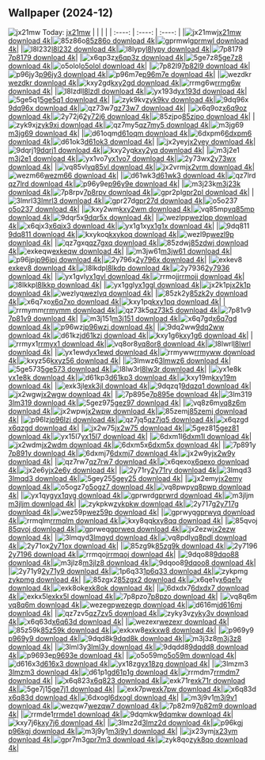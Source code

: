 ## Wallpaper (2024-12)
![jx21mw](https://w.wallhaven.cc/full/jx/wallhaven-jx21mw.png) Today: [jx21mw](https://th.wallhaven.cc/small/jx/jx21mw.jpg)
|      |      |      |
| :----: | :----: | :----: |
|![jx21mw](https://th.wallhaven.cc/small/jx/jx21mw.jpg)[jx21mw download 4k](https://wallhaven.cc/w/jx21mw)|![85z86o](https://th.wallhaven.cc/small/85/85z86o.jpg)[85z86o download 4k](https://wallhaven.cc/w/85z86o)|![gprmwl](https://th.wallhaven.cc/small/gp/gprmwl.jpg)[gprmwl download 4k](https://wallhaven.cc/w/gprmwl)|
|![l8l232](https://th.wallhaven.cc/small/l8/l8l232.jpg)[l8l232 download 4k](https://wallhaven.cc/w/l8l232)|![l8lypy](https://th.wallhaven.cc/small/l8/l8lypy.jpg)[l8lypy download 4k](https://wallhaven.cc/w/l8lypy)|![7p8179](https://th.wallhaven.cc/small/7p/7p8179.jpg)[7p8179 download 4k](https://wallhaven.cc/w/7p8179)|
|![x6qp3z](https://th.wallhaven.cc/small/x6/x6qp3z.jpg)[x6qp3z download 4k](https://wallhaven.cc/w/x6qp3z)|![5ge7z8](https://th.wallhaven.cc/small/5g/5ge7z8.jpg)[5ge7z8 download 4k](https://wallhaven.cc/w/5ge7z8)|![o5olol](https://th.wallhaven.cc/small/o5/o5olol.jpg)[o5olol download 4k](https://wallhaven.cc/w/o5olol)|
|![7p82l9](https://th.wallhaven.cc/small/7p/7p82l9.jpg)[7p82l9 download 4k](https://wallhaven.cc/w/7p82l9)|![p96jy3](https://th.wallhaven.cc/small/p9/p96jy3.jpg)[p96jy3 download 4k](https://wallhaven.cc/w/p96jy3)|![p96m7e](https://th.wallhaven.cc/small/p9/p96m7e.jpg)[p96m7e download 4k](https://wallhaven.cc/w/p96m7e)|
|![wezdkr](https://th.wallhaven.cc/small/we/wezdkr.jpg)[wezdkr download 4k](https://wallhaven.cc/w/wezdkr)|![kxy2gd](https://th.wallhaven.cc/small/kx/kxy2gd.jpg)[kxy2gd download 4k](https://wallhaven.cc/w/kxy2gd)|![rrmg6w](https://th.wallhaven.cc/small/rr/rrmg6w.jpg)[rrmg6w download 4k](https://wallhaven.cc/w/rrmg6w)|
|![l8lzdl](https://th.wallhaven.cc/small/l8/l8lzdl.jpg)[l8lzdl download 4k](https://wallhaven.cc/w/l8lzdl)|![yx193d](https://th.wallhaven.cc/small/yx/yx193d.jpg)[yx193d download 4k](https://wallhaven.cc/w/yx193d)|![5ge5q1](https://th.wallhaven.cc/small/5g/5ge5q1.jpg)[5ge5q1 download 4k](https://wallhaven.cc/w/5ge5q1)|
|![zyk9kv](https://th.wallhaven.cc/small/zy/zyk9kv.jpg)[zyk9kv download 4k](https://wallhaven.cc/w/zyk9kv)|![9dq96x](https://th.wallhaven.cc/small/9d/9dq96x.jpg)[9dq96x download 4k](https://wallhaven.cc/w/9dq96x)|![qz73w7](https://th.wallhaven.cc/small/qz/qz73w7.jpg)[qz73w7 download 4k](https://wallhaven.cc/w/qz73w7)|
|![x6q9oz](https://th.wallhaven.cc/small/x6/x6q9oz.jpg)[x6q9oz download 4k](https://wallhaven.cc/w/x6q9oz)|![2y72j6](https://th.wallhaven.cc/small/2y/2y72j6.jpg)[2y72j6 download 4k](https://wallhaven.cc/w/2y72j6)|![85zjpo](https://th.wallhaven.cc/small/85/85zjpo.jpg)[85zjpo download 4k](https://wallhaven.cc/w/85zjpo)|
|![zyk9xj](https://th.wallhaven.cc/small/zy/zyk9xj.jpg)[zyk9xj download 4k](https://wallhaven.cc/w/zyk9xj)|![qz7my5](https://th.wallhaven.cc/small/qz/qz7my5.jpg)[qz7my5 download 4k](https://wallhaven.cc/w/qz7my5)|![m3jg69](https://th.wallhaven.cc/small/m3/m3jg69.jpg)[m3jg69 download 4k](https://wallhaven.cc/w/m3jg69)|
|![d61oqm](https://th.wallhaven.cc/small/d6/d61oqm.jpg)[d61oqm download 4k](https://wallhaven.cc/w/d61oqm)|![6dxpm6](https://th.wallhaven.cc/small/6d/6dxpm6.jpg)[6dxpm6 download 4k](https://wallhaven.cc/w/6dxpm6)|![d61ok3](https://th.wallhaven.cc/small/d6/d61ok3.jpg)[d61ok3 download 4k](https://wallhaven.cc/w/d61ok3)|
|![jx2yey](https://th.wallhaven.cc/small/jx/jx2yey.jpg)[jx2yey download 4k](https://wallhaven.cc/w/jx2yey)|![9dqrj1](https://th.wallhaven.cc/small/9d/9dqrj1.jpg)[9dqrj1 download 4k](https://wallhaven.cc/w/9dqrj1)|![kxy2yq](https://th.wallhaven.cc/small/kx/kxy2yq.jpg)[kxy2yq download 4k](https://wallhaven.cc/w/kxy2yq)|
|![m3j2e1](https://th.wallhaven.cc/small/m3/m3j2e1.jpg)[m3j2e1 download 4k](https://wallhaven.cc/w/m3j2e1)|![yx1vo7](https://th.wallhaven.cc/small/yx/yx1vo7.jpg)[yx1vo7 download 4k](https://wallhaven.cc/w/yx1vo7)|![2y73wx](https://th.wallhaven.cc/small/2y/2y73wx.jpg)[2y73wx download 4k](https://wallhaven.cc/w/2y73wx)|
|![vq85vl](https://th.wallhaven.cc/small/vq/vq85vl.jpg)[vq85vl download 4k](https://wallhaven.cc/w/vq85vl)|![jx2vrm](https://th.wallhaven.cc/small/jx/jx2vrm.jpg)[jx2vrm download 4k](https://wallhaven.cc/w/jx2vrm)|![wezm66](https://th.wallhaven.cc/small/we/wezm66.jpg)[wezm66 download 4k](https://wallhaven.cc/w/wezm66)|
|![d61wk3](https://th.wallhaven.cc/small/d6/d61wk3.jpg)[d61wk3 download 4k](https://wallhaven.cc/w/d61wk3)|![qz7lrd](https://th.wallhaven.cc/small/qz/qz7lrd.jpg)[qz7lrd download 4k](https://wallhaven.cc/w/qz7lrd)|![p96y9e](https://th.wallhaven.cc/small/p9/p96y9e.jpg)[p96y9e download 4k](https://wallhaven.cc/w/p96y9e)|
|![m3j23k](https://th.wallhaven.cc/small/m3/m3j23k.jpg)[m3j23k download 4k](https://wallhaven.cc/w/m3j23k)|![7p8rpv](https://th.wallhaven.cc/small/7p/7p8rpv.jpg)[7p8rpv download 4k](https://wallhaven.cc/w/7p8rpv)|![gpr2pl](https://th.wallhaven.cc/small/gp/gpr2pl.jpg)[gpr2pl download 4k](https://wallhaven.cc/w/gpr2pl)|
|![3lmrl3](https://th.wallhaven.cc/small/3l/3lmrl3.jpg)[3lmrl3 download 4k](https://wallhaven.cc/w/3lmrl3)|![gpr27d](https://th.wallhaven.cc/small/gp/gpr27d.jpg)[gpr27d download 4k](https://wallhaven.cc/w/gpr27d)|![o5o237](https://th.wallhaven.cc/small/o5/o5o237.jpg)[o5o237 download 4k](https://wallhaven.cc/w/o5o237)|
|![kxy2wm](https://th.wallhaven.cc/small/kx/kxy2wm.jpg)[kxy2wm download 4k](https://wallhaven.cc/w/kxy2wm)|![vq85mp](https://th.wallhaven.cc/small/vq/vq85mp.jpg)[vq85mp download 4k](https://wallhaven.cc/w/vq85mp)|![9dqr5x](https://th.wallhaven.cc/small/9d/9dqr5x.jpg)[9dqr5x download 4k](https://wallhaven.cc/w/9dqr5x)|
|![wezlpp](https://th.wallhaven.cc/small/we/wezlpp.jpg)[wezlpp download 4k](https://wallhaven.cc/w/wezlpp)|![x6qjx3](https://th.wallhaven.cc/small/x6/x6qjx3.jpg)[x6qjx3 download 4k](https://wallhaven.cc/w/x6qjx3)|![yx1g1x](https://th.wallhaven.cc/small/yx/yx1g1x.jpg)[yx1g1x download 4k](https://wallhaven.cc/w/yx1g1x)|
|![9dq811](https://th.wallhaven.cc/small/9d/9dq811.jpg)[9dq811 download 4k](https://wallhaven.cc/w/9dq811)|![kxykoq](https://th.wallhaven.cc/small/kx/kxykoq.jpg)[kxykoq download 4k](https://wallhaven.cc/w/kxykoq)|![wezl9p](https://th.wallhaven.cc/small/we/wezl9p.jpg)[wezl9p download 4k](https://wallhaven.cc/w/wezl9p)|
|![qz7gxq](https://th.wallhaven.cc/small/qz/qz7gxq.jpg)[qz7gxq download 4k](https://wallhaven.cc/w/qz7gxq)|![85zdwj](https://th.wallhaven.cc/small/85/85zdwj.jpg)[85zdwj download 4k](https://wallhaven.cc/w/85zdwj)|![exkeqw](https://th.wallhaven.cc/small/ex/exkeqw.jpg)[exkeqw download 4k](https://wallhaven.cc/w/exkeqw)|
|![m3jw61](https://th.wallhaven.cc/small/m3/m3jw61.jpg)[m3jw61 download 4k](https://wallhaven.cc/w/m3jw61)|![p96jpj](https://th.wallhaven.cc/small/p9/p96jpj.jpg)[p96jpj download 4k](https://wallhaven.cc/w/p96jpj)|![2y796x](https://th.wallhaven.cc/small/2y/2y796x.jpg)[2y796x download 4k](https://wallhaven.cc/w/2y796x)|
|![exkev8](https://th.wallhaven.cc/small/ex/exkev8.jpg)[exkev8 download 4k](https://wallhaven.cc/w/exkev8)|![l8lkdp](https://th.wallhaven.cc/small/l8/l8lkdp.jpg)[l8lkdp download 4k](https://wallhaven.cc/w/l8lkdp)|![2y7936](https://th.wallhaven.cc/small/2y/2y7936.jpg)[2y7936 download 4k](https://wallhaven.cc/w/2y7936)|
|![yx1gvl](https://th.wallhaven.cc/small/yx/yx1gvl.jpg)[yx1gvl download 4k](https://wallhaven.cc/w/yx1gvl)|![rrmojj](https://th.wallhaven.cc/small/rr/rrmojj.jpg)[rrmojj download 4k](https://wallhaven.cc/w/rrmojj)|![l8lkkp](https://th.wallhaven.cc/small/l8/l8lkkp.jpg)[l8lkkp download 4k](https://wallhaven.cc/w/l8lkkp)|
|![yx1ggl](https://th.wallhaven.cc/small/yx/yx1ggl.jpg)[yx1ggl download 4k](https://wallhaven.cc/w/yx1ggl)|![jx2k1p](https://th.wallhaven.cc/small/jx/jx2k1p.jpg)[jx2k1p download 4k](https://wallhaven.cc/w/jx2k1p)|![wezlyq](https://th.wallhaven.cc/small/we/wezlyq.jpg)[wezlyq download 4k](https://wallhaven.cc/w/wezlyq)|
|![85zk2y](https://th.wallhaven.cc/small/85/85zk2y.jpg)[85zk2y download 4k](https://wallhaven.cc/w/85zk2y)|![x6q7xo](https://th.wallhaven.cc/small/x6/x6q7xo.jpg)[x6q7xo download 4k](https://wallhaven.cc/w/x6q7xo)|![kxy1pq](https://th.wallhaven.cc/small/kx/kxy1pq.jpg)[kxy1pq download 4k](https://wallhaven.cc/w/kxy1pq)|
|![rrmymm](https://th.wallhaven.cc/small/rr/rrmymm.jpg)[rrmymm download 4k](https://wallhaven.cc/w/rrmymm)|![qz73k5](https://th.wallhaven.cc/small/qz/qz73k5.jpg)[qz73k5 download 4k](https://wallhaven.cc/w/qz73k5)|![7p81v9](https://th.wallhaven.cc/small/7p/7p81v9.jpg)[7p81v9 download 4k](https://wallhaven.cc/w/7p81v9)|
|![m3j151](https://th.wallhaven.cc/small/m3/m3j151.jpg)[m3j151 download 4k](https://wallhaven.cc/w/m3j151)|![x6q7gd](https://th.wallhaven.cc/small/x6/x6q7gd.jpg)[x6q7gd download 4k](https://wallhaven.cc/w/x6q7gd)|![p96wzj](https://th.wallhaven.cc/small/p9/p96wzj.jpg)[p96wzj download 4k](https://wallhaven.cc/w/p96wzj)|
|![9dq2ww](https://th.wallhaven.cc/small/9d/9dq2ww.jpg)[9dq2ww download 4k](https://wallhaven.cc/w/9dq2ww)|![d61kzj](https://th.wallhaven.cc/small/d6/d61kzj.jpg)[d61kzj download 4k](https://wallhaven.cc/w/d61kzj)|![kxy1g6](https://th.wallhaven.cc/small/kx/kxy1g6.jpg)[kxy1g6 download 4k](https://wallhaven.cc/w/kxy1g6)|
|![rrmyx1](https://th.wallhaven.cc/small/rr/rrmyx1.jpg)[rrmyx1 download 4k](https://wallhaven.cc/w/rrmyx1)|![vq8or8](https://th.wallhaven.cc/small/vq/vq8or8.jpg)[vq8or8 download 4k](https://wallhaven.cc/w/vq8or8)|![l8lwrl](https://th.wallhaven.cc/small/l8/l8lwrl.jpg)[l8lwrl download 4k](https://wallhaven.cc/w/l8lwrl)|
|![yx1ewd](https://th.wallhaven.cc/small/yx/yx1ewd.jpg)[yx1ewd download 4k](https://wallhaven.cc/w/yx1ewd)|![rrmyww](https://th.wallhaven.cc/small/rr/rrmyww.jpg)[rrmyww download 4k](https://wallhaven.cc/w/rrmyww)|![kxyz56](https://th.wallhaven.cc/small/kx/kxyz56.jpg)[kxyz56 download 4k](https://wallhaven.cc/w/kxyz56)|
|![3lmwz6](https://th.wallhaven.cc/small/3l/3lmwz6.jpg)[3lmwz6 download 4k](https://wallhaven.cc/w/3lmwz6)|![5ge573](https://th.wallhaven.cc/small/5g/5ge573.jpg)[5ge573 download 4k](https://wallhaven.cc/w/5ge573)|![l8lw3r](https://th.wallhaven.cc/small/l8/l8lw3r.jpg)[l8lw3r download 4k](https://wallhaven.cc/w/l8lw3r)|
|![yx1e8k](https://th.wallhaven.cc/small/yx/yx1e8k.jpg)[yx1e8k download 4k](https://wallhaven.cc/w/yx1e8k)|![d61kp3](https://th.wallhaven.cc/small/d6/d61kp3.jpg)[d61kp3 download 4k](https://wallhaven.cc/w/d61kp3)|![kxy19m](https://th.wallhaven.cc/small/kx/kxy19m.jpg)[kxy19m download 4k](https://wallhaven.cc/w/kxy19m)|
|![exk3jl](https://th.wallhaven.cc/small/ex/exk3jl.jpg)[exk3jl download 4k](https://wallhaven.cc/w/exk3jl)|![9dqzq1](https://th.wallhaven.cc/small/9d/9dqzq1.jpg)[9dqzq1 download 4k](https://wallhaven.cc/w/9dqzq1)|![jx2wgw](https://th.wallhaven.cc/small/jx/jx2wgw.jpg)[jx2wgw download 4k](https://wallhaven.cc/w/jx2wgw)|
|![7p895e](https://th.wallhaven.cc/small/7p/7p895e.jpg)[7p895e download 4k](https://wallhaven.cc/w/7p895e)|![3lm319](https://th.wallhaven.cc/small/3l/3lm319.jpg)[3lm319 download 4k](https://wallhaven.cc/w/3lm319)|![5gez97](https://th.wallhaven.cc/small/5g/5gez97.jpg)[5gez97 download 4k](https://wallhaven.cc/w/5gez97)|
|![vq8z6m](https://th.wallhaven.cc/small/vq/vq8z6m.jpg)[vq8z6m download 4k](https://wallhaven.cc/w/vq8z6m)|![jx2wpw](https://th.wallhaven.cc/small/jx/jx2wpw.jpg)[jx2wpw download 4k](https://wallhaven.cc/w/jx2wpw)|![85zemj](https://th.wallhaven.cc/small/85/85zemj.jpg)[85zemj download 4k](https://wallhaven.cc/w/85zemj)|
|![p96lzj](https://th.wallhaven.cc/small/p9/p96lzj.jpg)[p96lzj download 4k](https://wallhaven.cc/w/p96lzj)|![qz7jq5](https://th.wallhaven.cc/small/qz/qz7jq5.jpg)[qz7jq5 download 4k](https://wallhaven.cc/w/qz7jq5)|![x6qzgd](https://th.wallhaven.cc/small/x6/x6qzgd.jpg)[x6qzgd download 4k](https://wallhaven.cc/w/x6qzgd)|
|![jx2w75](https://th.wallhaven.cc/small/jx/jx2w75.jpg)[jx2w75 download 4k](https://wallhaven.cc/w/jx2w75)|![5gez81](https://th.wallhaven.cc/small/5g/5gez81.jpg)[5gez81 download 4k](https://wallhaven.cc/w/5gez81)|![yx15l7](https://th.wallhaven.cc/small/yx/yx15l7.jpg)[yx15l7 download 4k](https://wallhaven.cc/w/yx15l7)|
|![6dxm1l](https://th.wallhaven.cc/small/6d/6dxm1l.jpg)[6dxm1l download 4k](https://wallhaven.cc/w/6dxm1l)|![jx2wdm](https://th.wallhaven.cc/small/jx/jx2wdm.jpg)[jx2wdm download 4k](https://wallhaven.cc/w/jx2wdm)|![6dxm5x](https://th.wallhaven.cc/small/6d/6dxm5x.jpg)[6dxm5x download 4k](https://wallhaven.cc/w/6dxm5x)|
|![7p891y](https://th.wallhaven.cc/small/7p/7p891y.jpg)[7p891y download 4k](https://wallhaven.cc/w/7p891y)|![6dxmj7](https://th.wallhaven.cc/small/6d/6dxmj7.jpg)[6dxmj7 download 4k](https://wallhaven.cc/w/6dxmj7)|![jx2w9y](https://th.wallhaven.cc/small/jx/jx2w9y.jpg)[jx2w9y download 4k](https://wallhaven.cc/w/jx2w9y)|
|![qz7rw7](https://th.wallhaven.cc/small/qz/qz7rw7.jpg)[qz7rw7 download 4k](https://wallhaven.cc/w/qz7rw7)|![x6qexo](https://th.wallhaven.cc/small/x6/x6qexo.jpg)[x6qexo download 4k](https://wallhaven.cc/w/x6qexo)|![jx2e6y](https://th.wallhaven.cc/small/jx/jx2e6y.jpg)[jx2e6y download 4k](https://wallhaven.cc/w/jx2e6y)|
|![2y71ry](https://th.wallhaven.cc/small/2y/2y71ry.jpg)[2y71ry download 4k](https://wallhaven.cc/w/2y71ry)|![3lmqd3](https://th.wallhaven.cc/small/3l/3lmqd3.jpg)[3lmqd3 download 4k](https://wallhaven.cc/w/3lmqd3)|![5gey25](https://th.wallhaven.cc/small/5g/5gey25.jpg)[5gey25 download 4k](https://wallhaven.cc/w/5gey25)|
|![jx2emy](https://th.wallhaven.cc/small/jx/jx2emy.jpg)[jx2emy download 4k](https://wallhaven.cc/w/jx2emy)|![o5ogz7](https://th.wallhaven.cc/small/o5/o5ogz7.jpg)[o5ogz7 download 4k](https://wallhaven.cc/w/o5ogz7)|![vq8pwp](https://th.wallhaven.cc/small/vq/vq8pwp.jpg)[vq8pwp download 4k](https://wallhaven.cc/w/vq8pwp)|
|![yx1qyg](https://th.wallhaven.cc/small/yx/yx1qyg.jpg)[yx1qyg download 4k](https://wallhaven.cc/w/yx1qyg)|![gprwrd](https://th.wallhaven.cc/small/gp/gprwrd.jpg)[gprwrd download 4k](https://wallhaven.cc/w/gprwrd)|![m3jljm](https://th.wallhaven.cc/small/m3/m3jljm.jpg)[m3jljm download 4k](https://wallhaven.cc/w/m3jljm)|
|![zykpkw](https://th.wallhaven.cc/small/zy/zykpkw.jpg)[zykpkw download 4k](https://wallhaven.cc/w/zykpkw)|![2y717g](https://th.wallhaven.cc/small/2y/2y717g.jpg)[2y717g download 4k](https://wallhaven.cc/w/2y717g)|![wez59p](https://th.wallhaven.cc/small/we/wez59p.jpg)[wez59p download 4k](https://wallhaven.cc/w/wez59p)|
|![gprwyq](https://th.wallhaven.cc/small/gp/gprwyq.jpg)[gprwyq download 4k](https://wallhaven.cc/w/gprwyq)|![rrmqlm](https://th.wallhaven.cc/small/rr/rrmqlm.jpg)[rrmqlm download 4k](https://wallhaven.cc/w/rrmqlm)|![kxy8qq](https://th.wallhaven.cc/small/kx/kxy8qq.jpg)[kxy8qq download 4k](https://wallhaven.cc/w/kxy8qq)|
|![85qvoj](https://th.wallhaven.cc/small/85/85qvoj.jpg)[85qvoj download 4k](https://wallhaven.cc/w/85qvoj)|![gprweq](https://th.wallhaven.cc/small/gp/gprweq.jpg)[gprweq download 4k](https://wallhaven.cc/w/gprweq)|![jx2ezw](https://th.wallhaven.cc/small/jx/jx2ezw.jpg)[jx2ezw download 4k](https://wallhaven.cc/w/jx2ezw)|
|![3lmqyd](https://th.wallhaven.cc/small/3l/3lmqyd.jpg)[3lmqyd download 4k](https://wallhaven.cc/w/3lmqyd)|![vq8pdl](https://th.wallhaven.cc/small/vq/vq8pdl.jpg)[vq8pdl download 4k](https://wallhaven.cc/w/vq8pdl)|![2y71ox](https://th.wallhaven.cc/small/2y/2y71ox.jpg)[2y71ox download 4k](https://wallhaven.cc/w/2y71ox)|
|![85zg9k](https://th.wallhaven.cc/small/85/85zg9k.jpg)[85zg9k download 4k](https://wallhaven.cc/w/85zg9k)|![2y7196](https://th.wallhaven.cc/small/2y/2y7196.jpg)[2y7196 download 4k](https://wallhaven.cc/w/2y7196)|![rrmqoj](https://th.wallhaven.cc/small/rr/rrmqoj.jpg)[rrmqoj download 4k](https://wallhaven.cc/w/rrmqoj)|
|![9dqo88](https://th.wallhaven.cc/small/9d/9dqo88.jpg)[9dqo88 download 4k](https://wallhaven.cc/w/9dqo88)|![m3jlz8](https://th.wallhaven.cc/small/m3/m3jlz8.jpg)[m3jlz8 download 4k](https://wallhaven.cc/w/m3jlz8)|![9dqoo8](https://th.wallhaven.cc/small/9d/9dqoo8.jpg)[9dqoo8 download 4k](https://wallhaven.cc/w/9dqoo8)|
|![2y71y9](https://th.wallhaven.cc/small/2y/2y71y9.jpg)[2y71y9 download 4k](https://wallhaven.cc/w/2y71y9)|![1p6q33](https://th.wallhaven.cc/small/1p/1p6q33.jpg)[1p6q33 download 4k](https://wallhaven.cc/w/1p6q33)|![zykpmg](https://th.wallhaven.cc/small/zy/zykpmg.jpg)[zykpmg download 4k](https://wallhaven.cc/w/zykpmg)|
|![85zgx2](https://th.wallhaven.cc/small/85/85zgx2.jpg)[85zgx2 download 4k](https://wallhaven.cc/w/85zgx2)|![x6qe1v](https://th.wallhaven.cc/small/x6/x6qe1v.jpg)[x6qe1v download 4k](https://wallhaven.cc/w/x6qe1v)|![exk8ok](https://th.wallhaven.cc/small/ex/exk8ok.jpg)[exk8ok download 4k](https://wallhaven.cc/w/exk8ok)|
|![6dxdx7](https://th.wallhaven.cc/small/6d/6dxdx7.jpg)[6dxdx7 download 4k](https://wallhaven.cc/w/6dxdx7)|![exkx5l](https://th.wallhaven.cc/small/ex/exkx5l.jpg)[exkx5l download 4k](https://wallhaven.cc/w/exkx5l)|![7p8pzo](https://th.wallhaven.cc/small/7p/7p8pzo.jpg)[7p8pzo download 4k](https://wallhaven.cc/w/7p8pzo)|
|![vq8q6m](https://th.wallhaven.cc/small/vq/vq8q6m.jpg)[vq8q6m download 4k](https://wallhaven.cc/w/vq8q6m)|![wezegp](https://th.wallhaven.cc/small/we/wezegp.jpg)[wezegp download 4k](https://wallhaven.cc/w/wezegp)|![d616mj](https://th.wallhaven.cc/small/d6/d616mj.jpg)[d616mj download 4k](https://wallhaven.cc/w/d616mj)|
|![qz7zv5](https://th.wallhaven.cc/small/qz/qz7zv5.jpg)[qz7zv5 download 4k](https://wallhaven.cc/w/qz7zv5)|![zyky3v](https://th.wallhaven.cc/small/zy/zyky3v.jpg)[zyky3v download 4k](https://wallhaven.cc/w/zyky3v)|![x6q63d](https://th.wallhaven.cc/small/x6/x6q63d.jpg)[x6q63d download 4k](https://wallhaven.cc/w/x6q63d)|
|![wezexr](https://th.wallhaven.cc/small/we/wezexr.jpg)[wezexr download 4k](https://wallhaven.cc/w/wezexr)|![85z59k](https://th.wallhaven.cc/small/85/85z59k.jpg)[85z59k download 4k](https://wallhaven.cc/w/85z59k)|![exkxw8](https://th.wallhaven.cc/small/ex/exkxw8.jpg)[exkxw8 download 4k](https://wallhaven.cc/w/exkxw8)|
|![p969y9](https://th.wallhaven.cc/small/p9/p969y9.jpg)[p969y9 download 4k](https://wallhaven.cc/w/p969y9)|![9dqd8k](https://th.wallhaven.cc/small/9d/9dqd8k.jpg)[9dqd8k download 4k](https://wallhaven.cc/w/9dqd8k)|![m3j3z8](https://th.wallhaven.cc/small/m3/m3j3z8.jpg)[m3j3z8 download 4k](https://wallhaven.cc/w/m3j3z8)|
|![3lml3y](https://th.wallhaven.cc/small/3l/3lml3y.jpg)[3lml3y download 4k](https://wallhaven.cc/w/3lml3y)|![9dqdd8](https://th.wallhaven.cc/small/9d/9dqdd8.jpg)[9dqdd8 download 4k](https://wallhaven.cc/w/9dqdd8)|![p9693e](https://th.wallhaven.cc/small/p9/p9693e.jpg)[p9693e download 4k](https://wallhaven.cc/w/p9693e)|
|![o5o59m](https://th.wallhaven.cc/small/o5/o5o59m.jpg)[o5o59m download 4k](https://wallhaven.cc/w/o5o59m)|![d616x3](https://th.wallhaven.cc/small/d6/d616x3.jpg)[d616x3 download 4k](https://wallhaven.cc/w/d616x3)|![yx18zg](https://th.wallhaven.cc/small/yx/yx18zg.jpg)[yx18zg download 4k](https://wallhaven.cc/w/yx18zg)|
|![3lmzm3](https://th.wallhaven.cc/small/3l/3lmzm3.jpg)[3lmzm3 download 4k](https://wallhaven.cc/w/3lmzm3)|![d61p1g](https://th.wallhaven.cc/small/d6/d61p1g.jpg)[d61p1g download 4k](https://wallhaven.cc/w/d61p1g)|![rrmdm7](https://th.wallhaven.cc/small/rr/rrmdm7.jpg)[rrmdm7 download 4k](https://wallhaven.cc/w/rrmdm7)|
|![x6q823](https://th.wallhaven.cc/small/x6/x6q823.jpg)[x6q823 download 4k](https://wallhaven.cc/w/x6q823)|![exk71r](https://th.wallhaven.cc/small/ex/exk71r.jpg)[exk71r download 4k](https://wallhaven.cc/w/exk71r)|![5ge7j1](https://th.wallhaven.cc/small/5g/5ge7j1.jpg)[5ge7j1 download 4k](https://wallhaven.cc/w/5ge7j1)|
|![exk7pw](https://th.wallhaven.cc/small/ex/exk7pw.jpg)[exk7pw download 4k](https://wallhaven.cc/w/exk7pw)|![x6q83d](https://th.wallhaven.cc/small/x6/x6q83d.jpg)[x6q83d download 4k](https://wallhaven.cc/w/x6q83d)|![6dxogl](https://th.wallhaven.cc/small/6d/6dxogl.jpg)[6dxogl download 4k](https://wallhaven.cc/w/6dxogl)|
|![m3j9v1](https://th.wallhaven.cc/small/m3/m3j9v1.jpg)[m3j9v1 download 4k](https://wallhaven.cc/w/m3j9v1)|![wezqw7](https://th.wallhaven.cc/small/we/wezqw7.jpg)[wezqw7 download 4k](https://wallhaven.cc/w/wezqw7)|![7p82m9](https://th.wallhaven.cc/small/7p/7p82m9.jpg)[7p82m9 download 4k](https://wallhaven.cc/w/7p82m9)|
|![rrmde1](https://th.wallhaven.cc/small/rr/rrmde1.jpg)[rrmde1 download 4k](https://wallhaven.cc/w/rrmde1)|![9dqmkw](https://th.wallhaven.cc/small/9d/9dqmkw.jpg)[9dqmkw download 4k](https://wallhaven.cc/w/9dqmkw)|![kxy7j6](https://th.wallhaven.cc/small/kx/kxy7j6.jpg)[kxy7j6 download 4k](https://wallhaven.cc/w/kxy7j6)|
|![3lmz2d](https://th.wallhaven.cc/small/3l/3lmz2d.jpg)[3lmz2d download 4k](https://wallhaven.cc/w/3lmz2d)|![p96kgj](https://th.wallhaven.cc/small/p9/p96kgj.jpg)[p96kgj download 4k](https://wallhaven.cc/w/p96kgj)|![m3j9y1](https://th.wallhaven.cc/small/m3/m3j9y1.jpg)[m3j9y1 download 4k](https://wallhaven.cc/w/m3j9y1)|
|![jx23ym](https://th.wallhaven.cc/small/jx/jx23ym.jpg)[jx23ym download 4k](https://wallhaven.cc/w/jx23ym)|![gpr7m3](https://th.wallhaven.cc/small/gp/gpr7m3.jpg)[gpr7m3 download 4k](https://wallhaven.cc/w/gpr7m3)|![zyk8qo](https://th.wallhaven.cc/small/zy/zyk8qo.jpg)[zyk8qo download 4k](https://wallhaven.cc/w/zyk8qo)|
